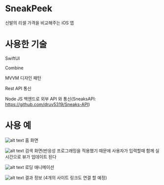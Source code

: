 # SneakPeek
신발의 리셀 가격을 비교해주는 iOS 앱

# 사용한 기술
SwiftUI

Combine

MVVM 디자인 패턴

Rest API 통신

Node JS 백엔드로 외부 API 와 통신(SneaksAPI: https://github.com/druv5319/Sneaks-API)


# 사용 예


![alt text](https://github.com/junbangg/SneakPeek/blob/master/img/home?raw=true)
홈 화면

![alt text](https://github.com/junbangg/SneakPeek/blob/master/img/search?raw=true)
검색 화면(반응성 프로그래밍을 적용했기 때문에 사용자가 입력할때 함께 실시간으로 뷰가 업데이트 된다

![alt text](https://github.com/junbangg/SneakPeek/blob/master/img/load?raw=true)
로딩 애니메이션

![alt text](https://github.com/junbangg/SneakPeek/blob/master/img/result?raw=true)
결과 정보
(4개의 사이트 링크도 연결 할 예정)


